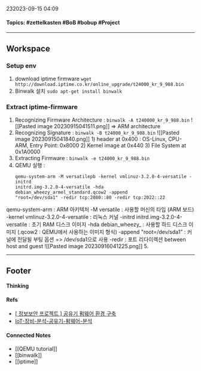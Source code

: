 232023-09-15 04:09
#### Topics: #zettelkasten #BoB #bobup #Project
---
## Workspace
### Setup env
1. download iptime firmware
	`wget http://download.iptime.co.kr/online_upgrade/t24000_kr_9_988.bin`
2. Binwalk 설치
	`sudo apt-get install binwalk`

### Extract iptime-firmware
1. Recognizing Firmware Architecture : `binwalk -A t240000_kr_9_988.bin`
	![[Pasted image 20230915041511.png]]
	=> ARM architecture
2. Recognizing Signature : `binwalk -B t24000_kr_9_988.bin`
	![[Pasted image 20230915041840.png]]
		1) header at 0x400 : OS-Linux, CPU-ARM, Entry Point: 0x8000
		2) Kernel image at 0x440
		3) File System at 0x1A0000
3. Extracting Firmware : `binwalk -e t24000_kr_9_988.bin`
4. QEMU 실행 : 
	```
	qemu-system-arm -M versatilepb -kernel vmlinuz-3.2.0-4-versatile -initrd
	initrd.img-3.2.0-4-versatile -hda debian_wheezy_armel_standard.qcow2 -append
	"root=/dev/sda1" -redir tcp:2080::80 -redir tcp:2022::22
	```
qemu-system-arm : ARM 아키텍처
-M versatile : 사용할 머신의 타입 (ARM 보드)
-kernel vmlinuz-3.2.0-4-versatile : 리눅스 커널
-initrd initrd.img-3.2.0-4-versatile : 초기 RAM 디스크 이미지
-hda debian_wheezy_ : 사용할 하드 디스크 이미지 (.qcow2 : QEMU에서 사용하는 이미지 형식)
-append "root=/dev/sda1" : 커널에 전달될 부팅 옵션 => /dev/sda1으로 사용
-redir : 포트 리다이렉션 between host and guest
![[Pasted image 20230916041225.png]]
5. 

---
## Footer
#### Thinking
> 

#### Refs
* [[ 정보보안 프로젝트 ] 공유기 펌웨어 환경 구축](https://devdori.tistory.com/45)
* [IoT-장비-분석-공유기-펌웨어-분석](https://laoching.tistory.com/entry/IoT-%EC%9E%A5%EB%B9%84-%EB%B6%84%EC%84%9D-%EA%B3%B5%EC%9C%A0%EA%B8%B0-%ED%8E%8C%EC%9B%A8%EC%96%B4-%EB%B6%84%EC%84%9D)


#### Connected Notes
* [[QEMU tutorial]]
* [[binwalk]] 
* [[iptime]]